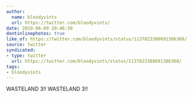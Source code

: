 ```yaml
---
author:
  name: bloodyvints
  url: https://twitter.com/bloodyvints/
date: 2019-06-09 20:46:50
dontinlinephotos: true
like_of: https://twitter.com/bloodyvints/status/1137823388691386368/
source: twitter
syndicated:
- type: twitter
  url: https://twitter.com/bloodyvints/status/1137823388691386368/
tags:
- bloodyvints
---
```


WASTELAND 3!! WASTELAND 3!!